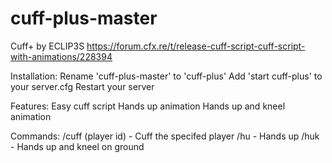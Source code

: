 # cuff-plus-master
Cuff+ by ECLIP3S
https://forum.cfx.re/t/release-cuff-script-cuff-script-with-animations/228394

Installation:
Rename 'cuff-plus-master' to 'cuff-plus'
Add 'start cuff-plus' to your server.cfg
Restart your server

Features:
Easy cuff script
Hands up animation
Hands up and kneel animation

Commands:
/cuff (player id) - Cuff the specifed player
/hu - Hands up
/huk - Hands up and kneel on ground
